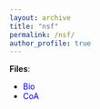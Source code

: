 ```yaml
---
layout: archive
title: "nsf"
permalink: /nsf/
author_profile: true
---
```


<b>Files</b>:
  <ul>
  <li><a href="http://nitrieu.github.io/files/Trieu_Bio.pdf" style="color:blue; text-decoration: none"> Bio </a></li>
 <li><a href="http://nitrieu.github.io/files/Trieu_CoA.xlsx" style="color:blue; text-decoration: none"> CoA </a></li>
</ul>
